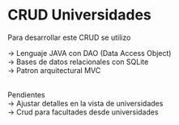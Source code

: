 # CRUD Universidades

Para desarrollar este CRUD se utilizo

-> Lenguaje JAVA con DAO  (Data Access Object) <br>
-> Bases de datos relacionales con SQLite <br>
-> Patron arquitectural MVC <br>

<br>
Pendientes
<br>
-> Ajustar detalles en la vista de universidades 
<br>
-> Crud para facultades desde universidades 